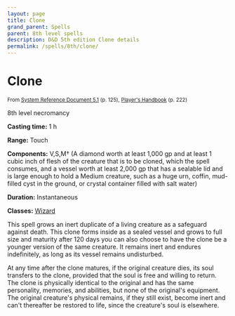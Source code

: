 ```yaml
---
layout: page
title: Clone
grand_parent: Spells
parent: 8th level spells 
description: D&D 5th edition Clone details
permalink: /spells/8th/clone/
---
```


# Clone

<small>From <a target="_blank" href="https://media.wizards.com/2016/downloads/DND/SRD-OGL_V5.1.pdf">System Reference Document 5.1</a> (p. 125), <a target="_blank" href="https://dnd.wizards.com/products/tabletop-games/rpg-products/rpg_playershandbook">Player's Handbook</a> (p. 222)</small>


8th level necromancy

**Casting time:** 1 h

**Range:** Touch

**Components:** V,S,M† (A diamond worth at least 1,000 gp and at least 1 cubic inch of flesh of the creature that is to be cloned, which the spell consumes, and a vessel worth at least 2,000 gp that has a sealable lid and is large enough to hold a Medium creature, such as a huge urn, coffin, mud-filled cyst in the ground, or crystal container filled with salt water)

**Duration:** Instantaneous

**Classes:** [Wizard](/classes/wizard/)

This spell grows an inert duplicate of a living creature as a safeguard against death. This clone forms inside as a sealed vessel and grows to full size and maturity after 120 days you can also choose to have the clone be a younger version of the same creature. It remains inert and endures indefinitely, as long as its vessel remains undisturbed.

   At any time after the clone matures, if the original creature dies, its soul transfers to the clone, provided that the soul is free and willing to return. The clone is physically identical to the original and has the same personality, memories, and abilities, but none of the original's equipment. The original creature's physical remains, if they still exist, become inert and can't thereafter be restored to life, since the creature's soul is elsewhere.